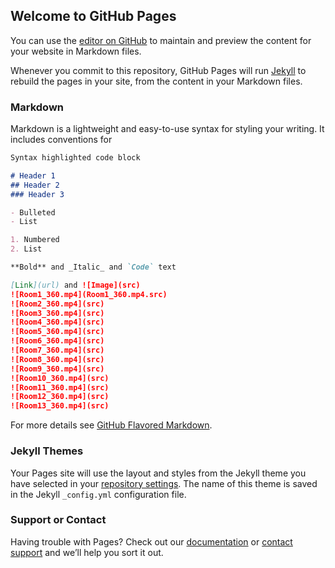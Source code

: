 ## Welcome to GitHub Pages

You can use the [editor on GitHub](https://github.com/KatieTowery-ShannaBell/katietowery-shannabell.github.io/edit/master/README.md) to maintain and preview the content for your website in Markdown files.

Whenever you commit to this repository, GitHub Pages will run [Jekyll](https://jekyllrb.com/) to rebuild the pages in your site, from the content in your Markdown files.

### Markdown

Markdown is a lightweight and easy-to-use syntax for styling your writing. It includes conventions for

```markdown
Syntax highlighted code block

# Header 1
## Header 2
### Header 3

- Bulleted
- List

1. Numbered
2. List

**Bold** and _Italic_ and `Code` text

[Link](url) and ![Image](src)
![Room1_360.mp4](Room1_360.mp4.src)
![Room2_360.mp4](src)
![Room3_360.mp4](src)
![Room4_360.mp4](src)
![Room5_360.mp4](src)
![Room6_360.mp4](src)
![Room7_360.mp4](src)
![Room8_360.mp4](src)
![Room9_360.mp4](src)
![Room10_360.mp4](src)
![Room11_360.mp4](src)
![Room12_360.mp4](src)
![Room13_360.mp4](src)
```

For more details see [GitHub Flavored Markdown](https://guides.github.com/features/mastering-markdown/).

### Jekyll Themes

Your Pages site will use the layout and styles from the Jekyll theme you have selected in your [repository settings](https://github.com/KatieTowery-ShannaBell/katietowery-shannabell.github.io/settings). The name of this theme is saved in the Jekyll `_config.yml` configuration file.

### Support or Contact

Having trouble with Pages? Check out our [documentation](https://help.github.com/categories/github-pages-basics/) or [contact support](https://github.com/contact) and we’ll help you sort it out.
